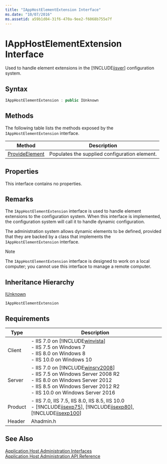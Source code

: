 ```yaml
---
title: "IAppHostElementExtension Interface"
ms.date: "10/07/2016"
ms.assetid: a59b1d04-31f6-470a-9ee2-f6068b755e7f
---
```

# IAppHostElementExtension Interface
Used to handle element extensions in the [!INCLUDE[iisver](../../wmi-provider/includes/iisver-md.md)] configuration system.  
  
## Syntax  
  
```cpp  
IAppHostElementExtension : public IUnknown  
```  
  
## Methods  
 The following table lists the methods exposed by the `IAppHostElementExtension` interface.  
  
|Method|Description|  
|------------|-----------------|  
|[ProvideElement](../../web-development-reference\native-code-api-reference/iapphostelementextension-provideelement-method.md)|Populates the supplied configuration element.|  
  
## Properties  
 This interface contains no properties.  
  
## Remarks  
 The `IAppHostElementExtension` interface is used to handle element extensions to the configuration system. When this interface is implemented, the configuration system will call it to handle dynamic configuration.  
  
 The administration system allows dynamic elements to be defined, provided that they are backed by a class that implements the `IAppHostElementExtension` interface.  
  
> [!NOTE]
>  The `IAppHostElementExtension` interface is designed to work on a local computer; you cannot use this interface to manage a remote computer.  
  
## Inheritance Hierarchy  
 [IUnknown](https://go.microsoft.com/fwlink/?LinkId=55951)  
  
 `IAppHostElementExtension`  
  
## Requirements  
  
|Type|Description|  
|----------|-----------------|  
|Client|-   IIS 7.0 on [!INCLUDE[winvista](../../wmi-provider/includes/winvista-md.md)]<br />-   IIS 7.5 on Windows 7<br />-   IIS 8.0 on Windows 8<br />-   IIS 10.0 on Windows 10|  
|Server|-   IIS 7.0 on [!INCLUDE[winsrv2008](../../wmi-provider/includes/winsrv2008-md.md)]<br />-   IIS 7.5 on Windows Server 2008 R2<br />-   IIS 8.0 on Windows Server 2012<br />-   IIS 8.5 on Windows Server 2012 R2<br />-   IIS 10.0 on Windows Server 2016|  
|Product|-   IIS 7.0, IIS 7.5, IIS 8.0, IIS 8.5, IIS 10.0<br />-   [!INCLUDE[iisexp75](../../web-development-reference/native-code-api-reference/includes/iisexp75-md.md)], [!INCLUDE[iisexp80](../../web-development-reference/native-code-api-reference/includes/iisexp80-md.md)], [!INCLUDE[iisexp100](../../web-development-reference/native-code-api-reference/includes/iisexp100-md.md)]|  
|Header|Ahadmin.h|  
  
## See Also  
 [Application Host Administration Interfaces](../../web-development-reference\native-code-api-reference/application-host-administration-interfaces.md)   
 [Application Host Administration API Reference](../../web-development-reference\native-code-api-reference/application-host-administration-api-reference.md)